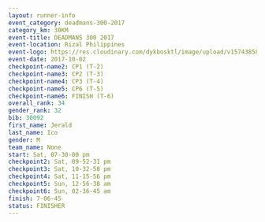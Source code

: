 ```yaml
---
layout: runner-info 
event_category: deadmans-300-2017 
category_km: 30KM 
event-title: DEADMANS 300 2017 
event-location: Rizal Philippines 
event-logo: https://res.cloudinary.com/dykbosktl/image/upload/v1574385898/Logo/2017-DM300-Logo_ljecaw.jpg 
event-date: 2017-10-02 
checkpoint-name2: CP1 (T-2) 
checkpoint-name3: CP2 (T-3) 
checkpoint-name4: CP3 (T-4) 
checkpoint-name5: CP6 (T-5) 
checkpoint-name6: FINISH (T-6) 
overall_rank: 34
gender_rank: 32
bib: 30092
first_name: Jerald
last_name: Ico
gender: M
team_name: None
start: Sat, 07-30-00 pm
checkpoint2: Sat, 09-52-31 pm
checkpoint3: Sat, 10-32-58 pm
checkpoint4: Sat, 11-15-56 pm
checkpoint5: Sun, 12-56-38 am
checkpoint6: Sun, 02-36-45 am
finish: 7-06-45
status: FINISHER
---
```

